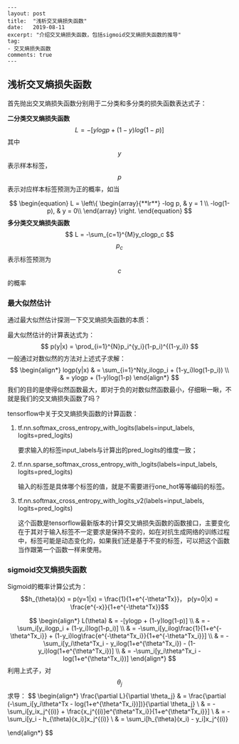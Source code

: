 ```
---
layout: post
title:  "浅析交叉熵损失函数"
date:   2019-08-11
excerpt: "介绍交叉熵损失函数，包括sigmoid交叉熵损失函数的推导"
tag:
- 交叉熵损失函数
comments: true
---
```

## 浅析交叉熵损失函数

首先抛出交叉熵损失函数分别用于二分类和多分类的损失函数表达式子：

**二分类交叉熵损失函数**
$$
L = -[ylogp +(1-y)log(1-p)]
$$
其中$$y$$表示样本标签，$$p$$表示对应样本标签预测为正的概率，如当


$$
\begin{equation}  
L = \left\{  
             \begin{array}{**lr**} 
             -log p,  & y = 1  \\  
             -log(1-p), & y = 0\\  
             \end{array}  
\right.  
\end{equation}
$$
**多分类交叉熵损失函数**
$$
L = -\sum_{c=1}^{M}y_clogp_c
$$
$$p_c$$表示标签预测为$$c$$的概率



### 最大似然估计

通过最大似然估计探测一下交叉熵损失函数的本质：  

最大似然估计的计算表达式为：  
$$
p(y|x) = \prod_{i=1}^{N}p_i^{y_i}(1-p_i)^{(1-y_i)}
$$
一般通过对数似然的方法对上述式子求解：
$$
\begin{align*}
logp(y|x) & = \sum_{i=1}^N(y_ilogp_i + (1-y_i)log(1-p_i)) \\
          & = ylogp + (1-y)log(1-p)
\end{align*}
$$
我们的目的是使得似然函数最大，即对于负的对数似然函数最小，仔细瞅一瞅，不就是我们的交叉熵损失函数了吗？



tensorflow中关于交叉熵损失函数的计算函数：

1. tf.nn.softmax_cross_entropy_with_logits(labels=input_labels, logits=pred_logits)

   要求输入的标签input_labels与计算出的pred_logits的维度一致；

2. tf.nn.sparse_softmax_cross_entropy_with_logits(labels=input_labels, logits=pred_logits)

   输入的标签是具体哪个标签的值，就是不需要进行one_hot等等编码的标签。

3. tf.nn.softmax_cross_entropy_with_logits_v2(labels=input_labels, logits=pred_logits)

   这个函数是tensorflow最新版本的计算交叉熵损失函数的函数接口，主要变化在于其对于输入标签不一定要求是保持不变的，如在对抗生成网络的训练过程中，标签可能是动态变化的，如果我们还是基于不变的标签，可以把这个函数当作跟第一个函数一样来使用。



### sigmoid交叉熵损失函数

Sigmoid的概率计算公式为：$$h_{\theta}(x) = p(y=1|x) = \frac{1}{1+e^{-\theta^Tx}}， p(y=0|x) = \frac{e^{-x}}{1+e^{-\theta^Tx}}$$


$$
\begin{align*}
L(\theta) & = -[ylogp + (1-y)log(1-p)] \\
                        & = -\sum_i[y_ilogp_i + (1-y_i)log(1-p_i)] \\
                        & = -\sum_i[y_ilog\frac{1}{1+e^{-\theta^Tx_i}}  + (1-y_i)log\frac{e^{-\theta^Tx_i}}{1+e^{-\theta^Tx_i}}] \\
                        & = -\sum_i[y_i\theta^Tx_i - y_ilog(1+e^{\theta^Tx_i}) - (1-y_i)log(1+e^{\theta^Tx_i})] \\
                        & = -\sum_i[y_i\theta^Tx_i - log(1+e^{\theta^Tx_i})]
\end{align*}
$$
利用上式子，对$$\theta_j$$求导：
$$
\begin{align*}
 \frac{\partial L}{\partial \theta_j} & = \frac{\partial (-\sum_i[y_i\theta^Tx - log(1+e^{\theta^Tx_i})])}{\partial \theta_j} \\
 																			& = -\sum_i[y_ix_j^{(i)} + \frac{x_j^{(i)}e^{\theta^Tx_i}}{1+e^{\theta^Tx_i}}] \\
 																			& = -\sum_i[y_i - h_{\theta}(x_i)]x_j^{(i)} \\
 																			& = \sum_i[h_{\theta}(x_i) - y_i]x_j^{(i)}
 																			
\end{align*}
$$
